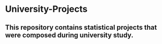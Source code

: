 # University-Projects

## This repository contains statistical projects that were composed during university study.
